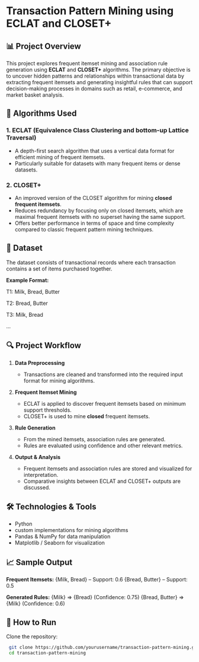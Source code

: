 # Transaction Pattern Mining using ECLAT and CLOSET+

## 📊 Project Overview

This project explores frequent itemset mining and association rule generation using **ECLAT** and **CLOSET+** algorithms. The primary objective is to uncover hidden patterns and relationships within transactional data by extracting frequent itemsets and generating insightful rules that can support decision-making processes in domains such as retail, e-commerce, and market basket analysis.

## 🧠 Algorithms Used

### 1. ECLAT (Equivalence Class Clustering and bottom-up Lattice Traversal)
- A depth-first search algorithm that uses a vertical data format for efficient mining of frequent itemsets.
- Particularly suitable for datasets with many frequent items or dense datasets.

### 2. CLOSET+
- An improved version of the CLOSET algorithm for mining **closed frequent itemsets**.
- Reduces redundancy by focusing only on closed itemsets, which are maximal frequent itemsets with no superset having the same support.
- Offers better performance in terms of space and time complexity compared to classic frequent pattern mining techniques.

## 📁 Dataset

The dataset consists of transactional records where each transaction contains a set of items purchased together.

**Example Format:**

T1: Milk, Bread, Butter

T2: Bread, Butter

T3: Milk, Bread

...


## 🔍 Project Workflow

1. **Data Preprocessing**  
   - Transactions are cleaned and transformed into the required input format for mining algorithms.

2. **Frequent Itemset Mining**  
   - ECLAT is applied to discover frequent itemsets based on minimum support thresholds.
   - CLOSET+ is used to mine **closed** frequent itemsets.

3. **Rule Generation**  
   - From the mined itemsets, association rules are generated.
   - Rules are evaluated using confidence and other relevant metrics.

4. **Output & Analysis**  
   - Frequent itemsets and association rules are stored and visualized for interpretation.
   - Comparative insights between ECLAT and CLOSET+ outputs are discussed.

## 🛠️ Technologies & Tools

- Python
- custom implementations for mining algorithms
- Pandas & NumPy for data manipulation
- Matplotlib / Seaborn for visualization

## 📈 Sample Output

**Frequent Itemsets:**
{Milk, Bread} – Support: 0.6
{Bread, Butter} – Support: 0.5


**Generated Rules:**
{Milk} => {Bread} (Confidence: 0.75)
{Bread, Butter} => {Milk} (Confidence: 0.6)


## 📌 How to Run

Clone the repository:
```bash
 git clone https://github.com/yourusername/transaction-pattern-mining.git
 cd transaction-pattern-mining
